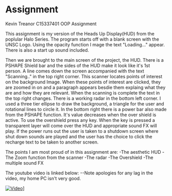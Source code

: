 # Assignment
Kevin Treanor C15337401 OOP Assignment

This assignment is my version of the Heads Up Display(HUD) from the poplular Halo Series. The program starts off with a blank screen with the UNSC Logo. Using the opacity function I mage the text "Loading..." appear. There is also a start up sound included.

Then we are brought to the main screen of the project, the HUD. There is a PSHAPE Shield bar and the sides of the HUD make it look like it's 1st person. A line comes down the screen accompanied with the text "Scanning.." in the top right corner. This scanner locates points of interest on the background Image. When these points of interest are clicked, they are zoomed in on and a paragraph appears besdie them explaing what they are and how they are relevant. When the scanning is complete the text in the top right changes. There is a working radar in the bottom left corner. I used a three tier ellipse to draw the background, a triangle for the user and rotational lines to circle it. In the bottom right there is a power bar also made from the PSHAPE function. It's value decreases when the over shield is active. To use the overshield press any key. When the key is pressed a transparent layer will come over the HUD and appropriate sound FX will play. If the power runs out the user is taken to a shutdown screen where shut down sounds are played and the user has the choice to click the recharge text to be taken to another screen.

The points I am most proud of in this assignment are:
-The aesthetic HUD
-The Zoom function from the scanner
-The radar
-The Overshield
-The multiple sound FX

The youtube video is linked below:         --Note apologies for any lag in the video, my home PC isn't very good.

[![Video](http://img.youtube.com/vi/YOUTUBE_VIDEO_ID_HERE/0.jpg)](https://www.youtube.com/watch?v=DMT4uL1dJKw)]
